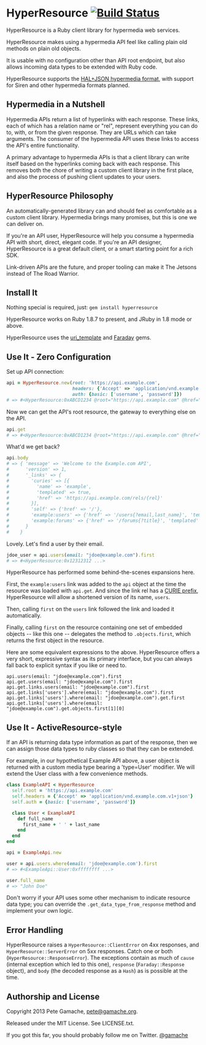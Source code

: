 # HyperResource [![Build Status](https://travis-ci.org/gamache/hyperresource.png?branch=master)](https://travis-ci.org/gamache/hyperresource)

HyperResource is a Ruby client library for hypermedia web services.

HyperResource makes using a hypermedia API feel like calling plain old
methods on plain old objects.

It is usable with no configuration other than API root endpoint, but
also allows incoming data types to be extended with Ruby code.

HyperResource supports the 
[HAL+JSON hypermedia format](http://stateless.co/hal_specification.html),
with support for Siren and other hypermedia formats planned.

## Hypermedia in a Nutshell

Hypermedia APIs return a list of hyperlinks with each response.  These
links, each of which has a relation name or "rel", represent everything
you can do to, with, or from the given response.  They are URLs which
can take arguments.  The consumer of the hypermedia API uses these
links to access the API's entire functionality.

A primary advantage to hypermedia APIs is that a client library can
write itself based on the hyperlinks coming back with each response.
This removes both the chore of writing a custom client library in the
first place, and also the process of pushing client updates to your
users.

## HyperResource Philosophy

An automatically-generated library can and should feel as comfortable as a
custom client library.  Hypermedia brings many promises, but this is one
we can deliver on.

If you're an API user, HyperResource will help you consume a hypermedia
API with short, direct, elegant code.
If you're an API designer, HyperResource is a great default client, or a
smart starting point for a rich SDK.

Link-driven APIs are the future, and proper tooling can make it The Jetsons
instead of The Road Warrior.

## Install It

Nothing special is required, just: `gem install hyperresource`

HyperResource works on Ruby 1.8.7 to present, and JRuby in 1.8 mode or
above.

HyperResource uses the 
[uri_template](https://github.com/hannesg/uri_template)
and [Faraday](https://github.com/lostisland/faraday)
gems.  

## Use It - Zero Configuration

Set up API connection:

```ruby
api = HyperResource.new(root: 'https://api.example.com',
                        headers: {'Accept' => 'application/vnd.example.com.v1+json'},
                        auth: {basic: ['username', 'password']})
# => #<HyperResource:0xABCD1234 @root="https://api.example.com" @href="" @namespace=nil ... >
```

Now we can get the API's root resource, the gateway to everything else
on the API.

```ruby
api.get
# => #<HyperResource:0xABCD1234 @root="https://api.example.com" @href="" @namespace=nil ... >
```

What'd we get back?

```ruby
api.body
# => { 'message' => 'Welcome to the Example.com API',
#      'version' => 1,
#      '_links' => {
#        'curies' => [{
#          'name' => 'example',
#          'templated' => true,
#          'href' => 'https://api.example.com/rels/{rel}'
#        }],
#        'self' => {'href' => '/'},
#        'example:users' => {'href' => '/users{?email,last_name}', 'templated' => true},
#        'example:forums' => {'href' => '/forums{?title}', 'templated' => true}
#      }
#    }
```

Lovely.  Let's find a user by their email.

```ruby
jdoe_user = api.users(email: "jdoe@example.com").first
# => #<HyperResource:0x12312312 ...>
```

HyperResource has performed some behind-the-scenes expansions here.

First, the `example:users` link was
added to the `api` object at the time the resource was
loaded with `api.get`.  And since the link rel has a 
[CURIE prefix](http://tools.ietf.org/html/draft-kelly-json-hal-06#section-8.2),
HyperResource will allow a shortened version of its name, `users`.

Then, calling `first` on the `users` link
followed the link and loaded it automatically.

Finally, calling `first` on the resource containing one set of
embedded objects -- like this one -- delegates the method to
`.objects.first`, which returns the first object in the resource.

Here are some equivalent expressions to the above.  HyperResource offers
a very short, expressive syntax as its primary interface,
but you can always fall back to explicit syntax if you like or need to.


```
api.users(email: "jdoe@example.com").first
api.get.users(email: "jdoe@example.com").first
api.get.links.users(email: "jdoe@example.com").first
api.get.links['users'].where(email: "jdoe@example.com").first
api.get.links['users'].where(email: "jdoe@example.com").get.first
api.get.links['users'].where(email: "jdoe@example.com").get.objects.first[1][0]
```

## Use It - ActiveResource-style

If an API is returning data type information as part of the response,
then we can assign those data types to ruby classes so that they can
be extended.

For example, in our hypothetical Example API above, a user object is
returned with a custom media type bearing a 'type=User' modifier.  We
will extend the User class with a few convenience methods.

```ruby
class ExampleAPI < HyperResource
  self.root = 'https://api.example.com'
  self.headers = {'Accept' => 'application/vnd.example.com.v1+json'}
  self.auth = {basic: ['username', 'password']}

  class User < ExampleAPI
    def full_name
      first_name + ' ' + last_name
    end
  end
end

api = ExampleApi.new

user = api.users.where(email: 'jdoe@example.com').first
# => #<ExampleApi::User:0xffffffff ...>

user.full_name
# => "John Doe"
```

Don't worry if your API uses some other mechanism to indicate resource data
type; you can override the `.get_data_type_from_response` method and
implement your own logic.

## Error Handling

HyperResource raises a `HyperResource::ClientError` on 4xx responses,
and `HyperResource::ServerError` on 5xx responses.  Catch one or both
(`HyperResource::ResponseError`).  The exceptions contain as much of
`cause` (internal exception which led to this one), `response`
(`Faraday::Response` object), and `body` (the decoded response
as a `Hash`) as is possible at the time.

## Authorship and License

Copyright 2013 Pete Gamache, [pete@gamache.org](mailto:pete@gamache.org).

Released under the MIT License.  See LICENSE.txt.

If you got this far, you should probably follow me on Twitter.
[@gamache](https://twitter.com/gamache)


